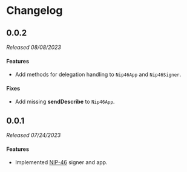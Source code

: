 # Changelog

## 0.0.2

_Released 08/08/2023_

#### Features

- Add methods for delegation handling to `Nip46App` and `Nip46Signer`.

#### Fixes

- Add missing **sendDescribe** to `Nip46App`.

## 0.0.1

_Released 07/24/2023_

#### Features

- Implemented [NIP-46](https://github.com/nostr-protocol/nips/blob/master/46.md) signer and app.

